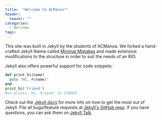 ```yaml
---
title:  "Welcome to ACManoa!"
header:
  teaser: ""
categories:
  - Welcome
tags:
---
```


This site was built in Jekyll by the students of ACManoa. We forked a hand-crafted Jekyll theme called [Minimal Mistakes](https://mmistakes.github.io/minimal-mistakes/) and made extensive modifications to the structure in order to suit the needs of an RIO.

Jekyll also offers powerful support for code snippets:

```ruby
def print_hi(name)
  puts "Hi, #{name}"
end
print_hi('Friend')
#=> prints 'Hi, Friend' to STDOUT.
```

Check out the [Jekyll docs][jekyll-docs] for more info on how to get the most out of Jekyll. File all bugs/feature requests at [Jekyll's GitHub repo][jekyll-gh]. If you have questions, you can ask them on [Jekyll Talk][jekyll-talk].

[jekyll-docs]: http://jekyllrb.com/docs/home
[jekyll-gh]:   https://github.com/jekyll/jekyll
[jekyll-talk]: https://talk.jekyllrb.com/
